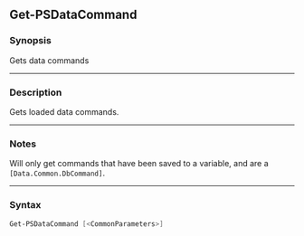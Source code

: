 Get-PSDataCommand
-----------------

### Synopsis
Gets data commands

---

### Description

Gets loaded data commands.

---

### Notes
Will only get commands that have been saved to a variable, and are a `[Data.Common.DbCommand]`.

---

### Syntax
```PowerShell
Get-PSDataCommand [<CommonParameters>]
```

